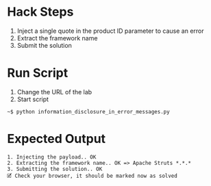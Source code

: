 # Hack Steps

1. Inject a single quote in the product ID parameter to cause an error
2. Extract the framework name
3. Submit the solution

# Run Script

1. Change the URL of the lab
2. Start script

```
~$ python information_disclosure_in_error_messages.py
```

# Expected Output

```
1. Injecting the payload.. OK
2. Extracting the framework name.. OK => Apache Struts *.*.*
3. Submitting the solution.. OK
🗹 Check your browser, it should be marked now as solved
```
